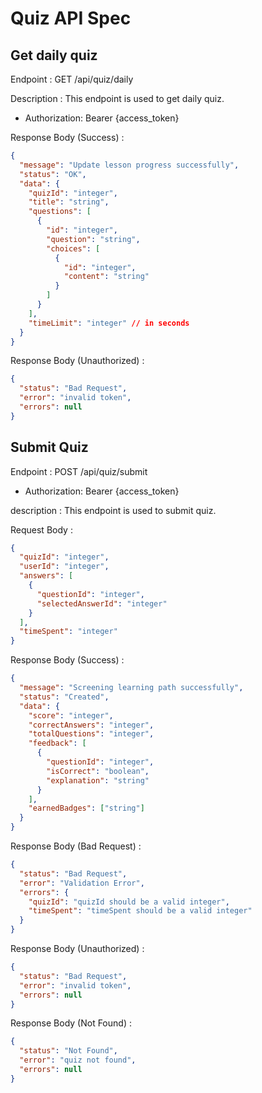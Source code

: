# Quiz API Spec

## Get daily quiz

Endpoint : GET /api/quiz/daily

Description : This endpoint is used to get daily quiz.

- Authorization: Bearer {access_token}

Response Body (Success) :

```json
{
  "message": "Update lesson progress successfully",
  "status": "OK",
  "data": {
    "quizId": "integer",
    "title": "string",
    "questions": [
      {
        "id": "integer",
        "question": "string",
        "choices": [
          {
            "id": "integer",
            "content": "string"
          }
        ]
      }
    ],
    "timeLimit": "integer" // in seconds
  }
}
```

Response Body (Unauthorized) :

```json
{
  "status": "Bad Request",
  "error": "invalid token",
  "errors": null
}
```

## Submit Quiz

Endpoint : POST /api/quiz/submit

- Authorization: Bearer {access_token}

description : This endpoint is used to submit quiz.

Request Body :

```json
{
  "quizId": "integer",
  "userId": "integer",
  "answers": [
    {
      "questionId": "integer",
      "selectedAnswerId": "integer"
    }
  ],
  "timeSpent": "integer"
}
```

Response Body (Success) :

```json
{
  "message": "Screening learning path successfully",
  "status": "Created",
  "data": {
    "score": "integer",
    "correctAnswers": "integer",
    "totalQuestions": "integer",
    "feedback": [
      {
        "questionId": "integer",
        "isCorrect": "boolean",
        "explanation": "string"
      }
    ],
    "earnedBadges": ["string"]
  }
}
```

Response Body (Bad Request) :

```json
{
  "status": "Bad Request",
  "error": "Validation Error",
  "errors": {
    "quizId": "quizId should be a valid integer",
    "timeSpent": "timeSpent should be a valid integer"
  }
}
```

Response Body (Unauthorized) :

```json
{
  "status": "Bad Request",
  "error": "invalid token",
  "errors": null
}
```

Response Body (Not Found) :

```json
{
  "status": "Not Found",
  "error": "quiz not found",
  "errors": null
}
```

